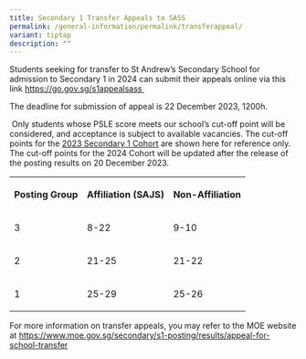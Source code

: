 ```yaml
---
title: Secondary 1 Transfer Appeals to SASS
permalink: /general-information/permalink/transferappeal/
variant: tiptap
description: ""
---
```

<p>Students seeking for transfer to St Andrew’s Secondary School for admission to Secondary 1 in 2024 can submit their appeals online via this link <a href="https://form.gov.sg/657c0f63b13b9300121dbde5" rel="noopener noreferrer nofollow" target="_blank">https://go.gov.sg/s1appealsass</a><em><a href="https://form.gov.sg/657c0f63b13b9300121dbde5" rel="noopener noreferrer nofollow" target="_blank">&nbsp;</a></em></p><p>The deadline for submission of appeal is 22 December 2023, 1200h.</p><p>&nbsp;Only students whose PSLE score meets our school’s cut-off point will be considered, and acceptance is subject to available vacancies. The cut-off points for the <u>2023 Secondary 1 Cohort</u> are shown here for reference only. The cut-off points for the 2024 Cohort will be updated after the release of the posting results on 20 December 2023.</p><table><tbody><tr><th rowspan="1" colspan="1"><p>Posting Group</p></th><th rowspan="1" colspan="1"><p>Affiliation (SAJS)</p></th><th rowspan="1" colspan="1"><p>Non-Affiliation</p></th></tr><tr><td rowspan="1" colspan="1"><p>3</p></td><td rowspan="1" colspan="1"><p>8-22</p></td><td rowspan="1" colspan="1"><p>9-10</p></td></tr><tr><td rowspan="1" colspan="1"><p>2</p></td><td rowspan="1" colspan="1"><p>21-25</p></td><td rowspan="1" colspan="1"><p>21-22</p></td></tr><tr><td rowspan="1" colspan="1"><p>1</p></td><td rowspan="1" colspan="1"><p>25-29</p></td><td rowspan="1" colspan="1"><p>25-26</p></td></tr></tbody></table><p></p><p>For more information on transfer appeals, you may refer to the MOE website at <a href="https://www.moe.gov.sg/secondary/s1-posting/results/appeal-for-school-transfer" rel="noopener noreferrer nofollow" target="_blank">https://www.moe.gov.sg/secondary/s1-posting/results/appeal-for-school-transfer</a></p>